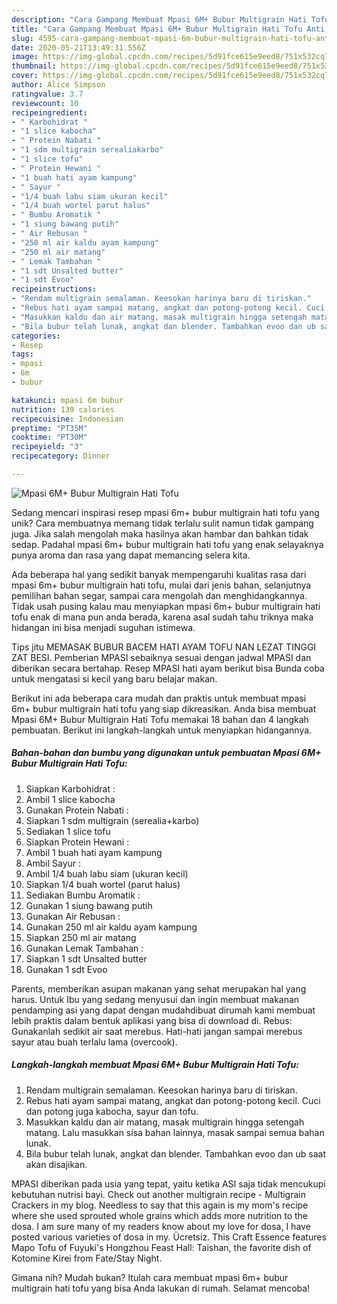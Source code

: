 ```yaml
---
description: "Cara Gampang Membuat Mpasi 6M+ Bubur Multigrain Hati Tofu Anti Gagal"
title: "Cara Gampang Membuat Mpasi 6M+ Bubur Multigrain Hati Tofu Anti Gagal"
slug: 4595-cara-gampang-membuat-mpasi-6m-bubur-multigrain-hati-tofu-anti-gagal
date: 2020-05-21T13:49:31.556Z
image: https://img-global.cpcdn.com/recipes/5d91fce615e9eed8/751x532cq70/mpasi-6m-bubur-multigrain-hati-tofu-foto-resep-utama.jpg
thumbnail: https://img-global.cpcdn.com/recipes/5d91fce615e9eed8/751x532cq70/mpasi-6m-bubur-multigrain-hati-tofu-foto-resep-utama.jpg
cover: https://img-global.cpcdn.com/recipes/5d91fce615e9eed8/751x532cq70/mpasi-6m-bubur-multigrain-hati-tofu-foto-resep-utama.jpg
author: Alice Simpson
ratingvalue: 3.7
reviewcount: 10
recipeingredient:
- " Karbohidrat "
- "1 slice kabocha"
- " Protein Nabati "
- "1 sdm multigrain serealiakarbo"
- "1 slice tofu"
- " Protein Hewani "
- "1 buah hati ayam kampung"
- " Sayur "
- "1/4 buah labu siam ukuran kecil"
- "1/4 buah wortel parut halus"
- " Bumbu Aromatik "
- "1 siung bawang putih"
- " Air Rebusan "
- "250 ml air kaldu ayam kampung"
- "250 ml air matang"
- " Lemak Tambahan "
- "1 sdt Unsalted butter"
- "1 sdt Evoo"
recipeinstructions:
- "Rendam multigrain semalaman. Keesokan harinya baru di tiriskan."
- "Rebus hati ayam sampai matang, angkat dan potong-potong kecil. Cuci dan potong juga kabocha, sayur dan tofu."
- "Masukkan kaldu dan air matang, masak multigrain hingga setengah matang. Lalu masukkan sisa bahan lainnya, masak sampai semua bahan lunak."
- "Bila bubur telah lunak, angkat dan blender. Tambahkan evoo dan ub saat akan disajikan."
categories:
- Resep
tags:
- mpasi
- 6m
- bubur

katakunci: mpasi 6m bubur 
nutrition: 139 calories
recipecuisine: Indonesian
preptime: "PT35M"
cooktime: "PT30M"
recipeyield: "3"
recipecategory: Dinner

---
```



![Mpasi 6M+ Bubur Multigrain Hati Tofu](https://img-global.cpcdn.com/recipes/5d91fce615e9eed8/751x532cq70/mpasi-6m-bubur-multigrain-hati-tofu-foto-resep-utama.jpg)

Sedang mencari inspirasi resep mpasi 6m+ bubur multigrain hati tofu yang unik? Cara membuatnya memang tidak terlalu sulit namun tidak gampang juga. Jika salah mengolah maka hasilnya akan hambar dan bahkan tidak sedap. Padahal mpasi 6m+ bubur multigrain hati tofu yang enak selayaknya punya aroma dan rasa yang dapat memancing selera kita.

Ada beberapa hal yang sedikit banyak mempengaruhi kualitas rasa dari mpasi 6m+ bubur multigrain hati tofu, mulai dari jenis bahan, selanjutnya pemilihan bahan segar, sampai cara mengolah dan menghidangkannya. Tidak usah pusing kalau mau menyiapkan mpasi 6m+ bubur multigrain hati tofu enak di mana pun anda berada, karena asal sudah tahu triknya maka hidangan ini bisa menjadi suguhan istimewa.

Tips jitu MEMASAK BUBUR BACEM HATI AYAM TOFU NAN LEZAT TINGGI ZAT BESI. Pemberian MPASI sebaiknya sesuai dengan jadwal MPASI dan diberikan secara bertahap. Resep MPASI hati ayam berikut bisa Bunda coba untuk mengatasi si kecil yang baru belajar makan.


Berikut ini ada beberapa cara mudah dan praktis untuk membuat mpasi 6m+ bubur multigrain hati tofu yang siap dikreasikan. Anda bisa membuat Mpasi 6M+ Bubur Multigrain Hati Tofu memakai 18 bahan dan 4 langkah pembuatan. Berikut ini langkah-langkah untuk menyiapkan hidangannya.

<!--inarticleads1-->

##### Bahan-bahan dan bumbu yang digunakan untuk pembuatan Mpasi 6M+ Bubur Multigrain Hati Tofu:

1. Siapkan  Karbohidrat :
1. Ambil 1 slice kabocha
1. Gunakan  Protein Nabati :
1. Siapkan 1 sdm multigrain (serealia+karbo)
1. Sediakan 1 slice tofu
1. Siapkan  Protein Hewani :
1. Ambil 1 buah hati ayam kampung
1. Ambil  Sayur :
1. Ambil 1/4 buah labu siam (ukuran kecil)
1. Siapkan 1/4 buah wortel (parut halus)
1. Sediakan  Bumbu Aromatik :
1. Gunakan 1 siung bawang putih
1. Gunakan  Air Rebusan :
1. Gunakan 250 ml air kaldu ayam kampung
1. Siapkan 250 ml air matang
1. Gunakan  Lemak Tambahan :
1. Siapkan 1 sdt Unsalted butter
1. Gunakan 1 sdt Evoo


Parents, memberikan asupan makanan yang sehat merupakan hal yang harus. Untuk Ibu yang sedang menyusui dan ingin membuat makanan pendamping asi yang dapat dengan mudahdibuat dirumah kami membuat lebih praktis dalam bentuk aplikasi yang bisa di download di. Rebus: Gunakanlah sedikit air saat merebus. Hati-hati jangan sampai merebus sayur atau buah terlalu lama (overcook). 

<!--inarticleads2-->

##### Langkah-langkah membuat Mpasi 6M+ Bubur Multigrain Hati Tofu:

1. Rendam multigrain semalaman. Keesokan harinya baru di tiriskan.
1. Rebus hati ayam sampai matang, angkat dan potong-potong kecil. Cuci dan potong juga kabocha, sayur dan tofu.
1. Masukkan kaldu dan air matang, masak multigrain hingga setengah matang. Lalu masukkan sisa bahan lainnya, masak sampai semua bahan lunak.
1. Bila bubur telah lunak, angkat dan blender. Tambahkan evoo dan ub saat akan disajikan.


MPASI diberikan pada usia yang tepat, yaitu ketika ASI saja tidak mencukupi kebutuhan nutrisi bayi. Check out another multigrain recipe - Multigrain Crackers in my blog. Needless to say that this again is my mom&#39;s recipe where she used sprouted whole grains which adds more nutrition to the dosa. I am sure many of my readers know about my love for dosa, I have posted various varieties of dosa in my. Ücretsiz. This Craft Essence features Mapo Tofu of Fuyuki&#39;s Hongzhou Feast Hall: Taishan, the favorite dish of Kotomine Kirei from Fate/Stay Night. 

Gimana nih? Mudah bukan? Itulah cara membuat mpasi 6m+ bubur multigrain hati tofu yang bisa Anda lakukan di rumah. Selamat mencoba!
